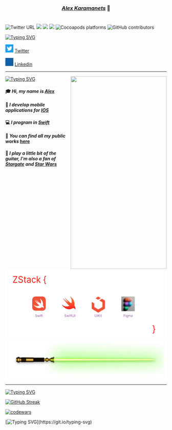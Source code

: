 
<!--- LOGO --->
***<h3 align="center"> <a href="https://github.com/karamanets" target="_blank">Alex Karamanets</a>***  :crystal_ball:
# 

<!--- shields --->
 ![Twitter URL](https://img.shields.io/twitter/url?color=%239356A0&label=Twitter&logo=Twitter&style=plastic&url=https%3A%2F%2Ftwitter.com%2FAlexKaramanets)  ![](https://img.shields.io/cocoapods/p/ios?color=%239356A0&label=Swift&logo=Swift&logoColor=%239356A0&style=plastic)  ![](https://img.shields.io/cocoapods/p/ios?color=%239356A0&label=SwiftUi&logo=Swift&logoColor=%239356A0&style=plastic)  ![](https://img.shields.io/cocoapods/p/ios?color=%239356A0&label=UiKit&logo=UIkit&logoColor=%239356A0&style=plastic) ![Cocoapods platforms](https://img.shields.io/cocoapods/p/IO?color=%239356A0&label=UI-UX%20design&logo=GitHub&logoColor=%239356A0&style=plastic) ![GitHub contributors](https://img.shields.io/github/contributors/karamanets/karamanets?color=green&logo=GitHub&logoColor=%239356A0&style=plastic)

 
<!--- Typing --->
<a href="https://git.io/typing-svg"><img src="https://readme-typing-svg.demolab.com?font=Fira+Code&pause=1000&color=9356A0&width=435&lines=My+social+networks" alt="Typing SVG" /></a>


<!--- Link --->
<img src="https://github.com/karamanets/karamanets/blob/main/icon/Twitter.gif" width="25" height="25"> [Twitter](https://twitter.com/AlexKaramanets)   
 
<img src="https://github.com/karamanets/karamanets/blob/main/icon/Linkedin-2.gif" width="25" height="25"> [Linkedin](https://www.linkedin.com/in/alexander-karamanets-b002a725a/) 

____

 
<!--- GIF iPhone --->
<p><img align="right" src="https://github.com/karamanets/StoreView/blob/main/icons/GIF.gif" width="300" height="600" /></p>
 
<!--- Typing --->
<a href="https://git.io/typing-svg"><img src="https://readme-typing-svg.demolab.com?font=Fira+Code&pause=1000&color=9356A0&width=435&lines=A+little+bit+about+me" alt="Typing SVG" /></a>  
 
 

 <!--- About me --->
#### :mortar_board: ***Hi, my name is [Alex](https://github.com/karamanets)*** 
#### :calling: ***I develop mobile applications for [IOS](https://en.wikipedia.org/wiki/IOS)*** 
#### :computer: ***I program in [Swift](https://developer.apple.com/swift/)***
#### :school_satchel: ***You can find all my public works*** [here](https://github.com/karamanets?tab=repositories)
#### :guitar: ***I play a little bit of the guitar, I'm also a fan of [Stargate](https://giphy.com/gifs/reactiongifs-mrw-netflix-s8X61m47R3GZW) and [Star Wars](https://giphy.com/gifs/star-wars-han-solo-rHR8qP1mC5V3G)*** 
 
 


 <img src="https://github.com/karamanets/karamanets/blob/main/icon/Stack.png" width="530" height="220">
 
 
 <img src="https://github.com/karamanets/karamanets/blob/main/logo3.png" width="530" height="120">
 
____
 
 
<!--- Typing --->
<a href="https://git.io/typing-svg"><img src="https://readme-typing-svg.demolab.com?font=Fira+Code&pause=1000&color=9356A0&width=435&lines=Just+try+it+simply" alt="Typing SVG" /></a>
 
 
<!--- Statistic --->
[![GitHub Streak](https://github-readme-streak-stats.herokuapp.com?user=karamanets&theme=cobalt&border_radius=0&date_format=M%20j%5B%2C%20Y%5D&mode=weekly)](https://git.io/streak-stats)
 
 
<!--- codewars --->
[![codewars](https://www.codewars.com/users/Mr_Lucius/badges/large)](https://www.codewars.com/users/Mr_Lucius)  


[![Typing SVG](https://readme-typing-svg.demolab.com?font=Babylonica&pause=1000&color=F71D10&width=435&lines=If+you+like+my+GitHub%2C+please+subscribe%2C+I+would+really+appreciate+it.)](https://git.io/typing-svg)

